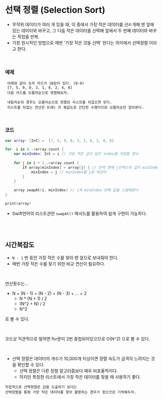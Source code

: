 # 선택 정렬 (Selection Sort)

- 무작위 데이터가  여러 개 있을 때, 이 중에서 가장 작은 데이터를 선ㅌ개해 맨 앞에 있는 데이터와 바꾸고, 그 다음 작은 데이터를 선택해 앞에서 두 번째 데이터와 바꾸는 작업을 반복.
- 가장 원시적인 방법으로 매번 '가장 작은 것을 선택' 한다는 의미에서 선택정렬 이라고 한다.

</br>

### 예제
```
 아래와 같이 숫자 카드가 10장이 있다. (0-9)
 [7, 5, 9, 0, 3, 1, 6, 2, 4, 8]
 다음 카드를 오름차순으로 정렬해보자.
 
 내림차순의 경우는 오름차순으로 정렬된 리스트를 뒤집으면 된다.
 리스트를 뒤집는 연산은 O(N) 의 복잡도로 간단한 수행이므로 오름차순만 알아본다.
```

</br>

### 코드
```swift
var array: [Int] =  [7, 5, 9, 0, 3, 1, 6, 2, 4, 8]

for  i in 0..<array.count {
    var minIndex: Int = i // 가장 작은 값이 담긴 index를 저장할 변수
    
    for j in i + 1..<array.count {
        if array[minIndex] > array[j] { // 만약 현재 j인덱스의 값이 minIndex의 값보다 작다면
            minIndex = j // minIndex를 j로 바꾼다
        }
    }
    
    array.swapAt(i, minIndex) // i와 minIndex 번째 값을 스왑해준다.
}

print(array)
```
- Swift언어의 리스트관련 `swapAt()` 메서드를 활용하여 쉽게 구현이 가능하다.

</br>
</br>

## 시간복잡도
- `N - 1` 번 동안 가장 작은 수를 찾아 맨 앞으로 보내줘야 한다.
- 매번 가장 작은 수를 찾기 위한 비교 연산이 필요하다.

</br>

연산횟수는...
- N + (N - 1) + (N - 2) + (N - 3) + ... + 2
    - N * (N + 1) / 2
    - (N^2 + N) / 2
    - N^2

로 볼 수 있다.

</br>

코드상 직관적으로 말하면 for문이 2번 중첩되어있으므로 O(N^2) 으로 볼 수 있다.

</br>

- 선택 정렬은 데이터의 개수가 10,000개 이상이면 정렬 속도가 급격히 느려지는 것을 확인할 수 있다.
    - 선택 정렬은 다른 정렬 알고리즘보다 매우 비효율적이다.
    - 하지만 특정한 리스트에서 가장 작은 데이터를 찾을 때 사용하기 좋다. 

```
직접적으로 선택정렬로 값을 도출하기 보다는 
선택정렬을 통해 가장 작은 데이터를 찾아 활용하는 경우가 잦으므로 기억해두자.
```